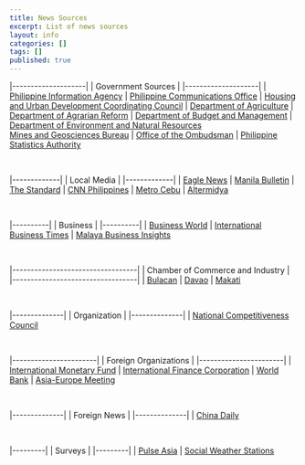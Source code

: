 ```yaml
---
title: News Sources
excerpt: List of news sources
layout: info
categories: []
tags: []
published: true
---
```


|--------------------|
| Government Sources |
|--------------------|
| [Philippine Information Agency](http://news.pia.gov.ph/)
| [Philippine Communications Office](http://news.pia.gov.ph/)
| [Housing and Urban Development Coordinating Council](http://www.hudcc.gov.ph/)
| [Department of Agriculture](http://www.dar.gov.ph/)
| [Department of Agrarian Reform](http://www.dar.gov.ph/)
| [Department of Budget and Management](http://www.dbm.gov.ph/)
| [Department of Environment and Natural Resources](http://www.denr.gov.ph/) <br/> [Mines and Geosciences Bureau](http://www.mgb.gov.ph/)
| [Office of the Ombudsman](http://www.ombudsman.gov.ph/)
| [Philippine Statistics Authority](http://psa.gov.ph/)

&nbsp;

|-------------|
| Local Media |
|-------------|
| [Eagle News](http://www.eaglenews.ph/)
| [Manila Bulletin](http://www.mb.com.ph/)
| [The Standard](http://thestandard.com.ph/)
| [CNN Philippines](http://cnnphilippines.com/)
| [Metro Cebu](http://metrocebu.com.ph/)
| [Altermidya](http://www.altermidya.net/)

&nbsp;

|----------|
| Business |
|----------|
| [Business World](http://www.bworldonline.com/)
| [International Business Times](http://www.ibtimes.com/)
| [Malaya Business Insights](http://www.malaya.com.ph/)

&nbsp;

|----------------------------------|
| Chamber of Commerce and Industry |
|----------------------------------|
| [Bulacan](http://bulacanchamber.ph/)
| [Davao](http://davaochamber.com/)
| [Makati](http://www.makatichamber.com/)

&nbsp;

|--------------|
| Organization |
|--------------|
| [National Competitiveness Council](http://www.competitive.org.ph/)

&nbsp;

|-----------------------|
| Foreign Organizations |
|-----------------------|
| [International Monetary Fund](http://www.imf.org/external/index.htm)
| [International Finance Corporation](http://www.ifc.org/)
| [World Bank](http://www.worldbank.org/)
| [Asia-Europe Meeting](http://www.aseminfoboard.org/)

&nbsp;

|--------------|
| Foreign News |
|--------------|
| [China Daily](http://www.chinadaily.com.cn/)

&nbsp;

|---------|
| Surveys |
|---------|
| [Pulse Asia](http://www.pulseasia.ph/)
| [Social Weather Stations](http://www.sws.org.ph/)
